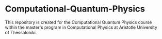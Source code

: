 # Computational-Quantum-Physics

This repository is created for the Computational Quantum Physics course within the master's program in Computational Physics at Aristotle University of Thessaloniki.
